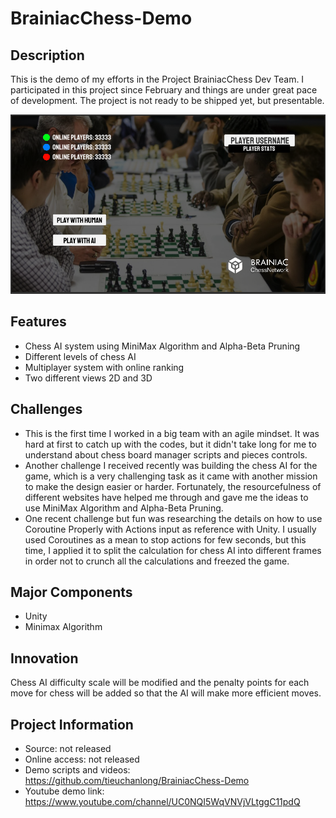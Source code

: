 # BrainiacChess-Demo

## Description
This is the demo of my efforts in the Project BrainiacChess Dev Team. I participated in this project since February and things are under great pace of development. The project is not ready to be shipped yet, but presentable.

![](Capture.PNG)

## Features
* Chess AI system using MiniMax Algorithm and Alpha-Beta Pruning
* Different levels of chess AI
* Multiplayer system with online ranking
* Two different views 2D and 3D 

## Challenges
* This is the first time I worked in a big team with an agile mindset. It was hard at first to catch up with the codes, but it didn't take long for me to understand about chess board manager scripts and pieces controls. 
* Another challenge I received recently was building the chess AI for the game, which is a very challenging task as it came with another mission to make the design easier or harder. Fortunately, the resourcefulness of different websites have helped me through and gave me the ideas to use MiniMax Algorithm and Alpha-Beta Pruning. 
* One recent challenge but fun was researching the details on how to use Coroutine Properly with Actions input as reference with Unity. I usually used Coroutines as a mean to stop actions for few seconds, but this time, I applied it to split the calculation for chess AI into different frames in order not to crunch all the calculations and freezed the game.

## Major Components
* Unity
* Minimax Algorithm

## Innovation
Chess AI difficulty scale will be modified and the penalty points for each move for chess will be added so that the AI will make more efficient moves.

## Project Information
* Source: not released
* Online access: not released
* Demo scripts and videos: https://github.com/tieuchanlong/BrainiacChess-Demo
* Youtube demo link: https://www.youtube.com/channel/UC0NQI5WqVNVjVLtggC11pdQ
